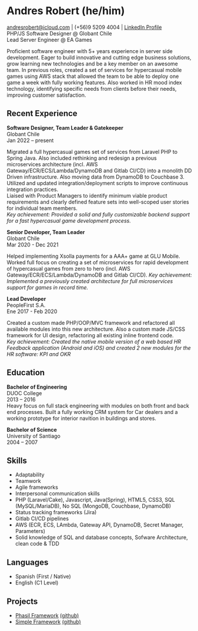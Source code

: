 # Andres Robert (he/him)

andresrobert@icloud.com | (+56)9 5209 4004 | [LinkedIn Profile](https://www.linkedin.com/in/andresrobert)   
PHP/JS Software Designer @ Globant Chile  
Lead Server Engineer @ EA Games

Proficient software engineer with 5+ years experience in server side development. Eager to build innovative and cutting edge business solutions, grow learning new technologies and be a key member on an awesome team. In previous roles, created a set of services for hypercasual mobile games using AWS stack that allowed the team to be able to deploy one game a week with fully working features. Also worked in HR mood index technology, identifying specific needs from clients before their needs, improving customer satisfaction.

## Recent Experience

**Software Designer, Team Leader & Gatekeeper**    
Globant Chile    
Jan 2022 – present    

Migrated a full hypercasual games set of services from Laravel PHP to Spring Java. Also included rethinking and redesign a previous microservices architecture (incl. AWS Gateway/ECR/ECS/Lambda/DynamoDB and Gitlab CI/CD) into a monolith DD Driven infrastructure. Also moving data from DynamoDB to Couchbase 3.    
Utilized and updated integration/deployment scripts to improve continuous integration practices.    
Liaised with Product Managers to identify minimum viable product requirements and clearly defined feature sets into well-scoped user stories for individual team members.    
_Key achievement: Provided a solid and fully customizable backend support for a fast hypercasual game development process._

**Senior Developer, Team Leader**    
Globant Chile    
Mar 2020 - Dec 2021

Helped implementing Xsolla payments for a AAA+ game at GLU Mobile. Worked full focus on creating a set of microservices for rapid development of hypercasual games from zero to hero (incl. AWS Gateway/ECR/ECS/Lambda/DynamoDB and Gitlab CI/CD).
_Key achievement: Implemented a previously created architecture for full microservices support for games in record time._

**Lead Developer**    
PeopleFirst S.A.    
Ene 2017 - Feb 2020

Created a custom made PHP/OOP/MVC framework and refactored all available modules into this new architecture. Also a custom made JS/CSS framework for UI design, refactoring all existing inline frontend code.    
_Key achievement: Created the native mobile version of a web based HR Feedback application (Android and iOS) and created 2 new modules for the HR software: KPI and OKR_

## Education
 
**Bachelor of Engineering**    
DUOC College    
2013 – 2016    
Heavy focus on full stack engineering with modules on both front and back end processes.
Built a fully working CRM system for Car dealers and a working prototype for interior navition in buildings and stores.

**Bachelor of Science**    
University of Santiago    
2004 – 2007    

## Skills
 
- Adaptability
- Teamwork
- Agile frameworks
- Interpersonal communication skills
- PHP (Laravel/Cake), Javascript, Java(Spring), HTML5, CSS3, SQL (MySQL/MariaDB), No SQL (MongoDB, Couchbase, DynamoDB)
- Status tracking frameworks (Jira)
- Gitlab CI/CD pipelines
- AWS (ECR, ECS, LAmbda, Gateway API, DynamoDB, Secret Manager, Parameters)
- Solid knowledge of SQL and database concepts, Sofware Architecture, clean code & TDD
 
## Languages
 
- Spanish (First / Native)
- English (C1 Level)

## Projects

- [Phasil Framework](https://phasil.acode.cl) [(github)](https://github.com/AndresRobert/phasil-framework)
- [Simple Framework](https://simple.acode.cl) [(github)](https://github.com/AndresRobert/simple-framework)